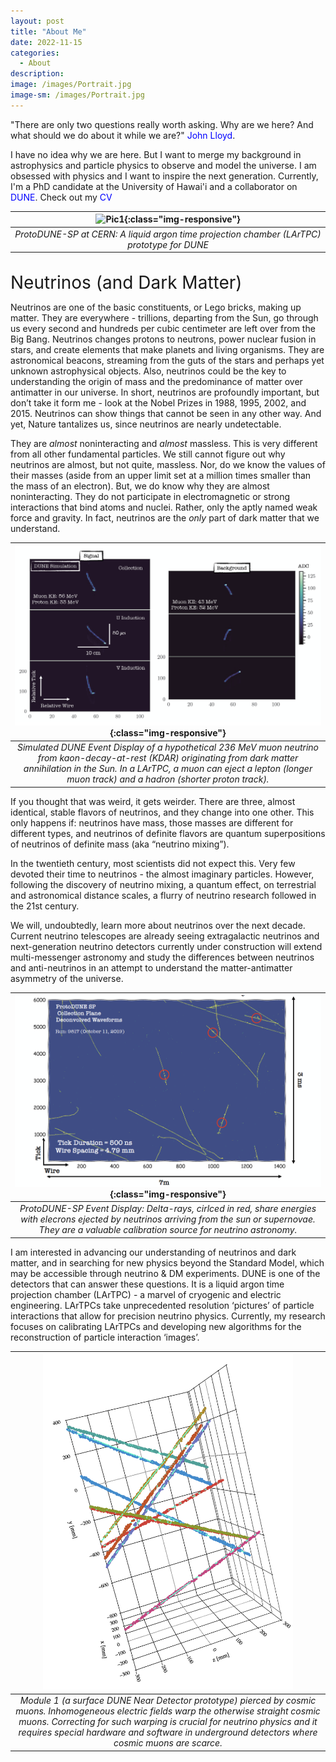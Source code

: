 ```yaml
---
layout: post
title: "About Me"
date: 2022-11-15
categories:
  - About
description:
image: /images/Portrait.jpg
image-sm: /images/Portrait.jpg
---
```


"There are only two questions really worth asking. Why are we here? And what should we do about it while we are?" <a href="https://www.ted.com/talks/john_lloyd_inventories_the_invisible" style="color: blue; text-decoration: none;">John Lloyd</a>.

I have no idea why we are here. But I want to merge my background in astrophysics and particle physics to observe and model the universe. I am obsessed with physics and I want to inspire the next generation. Currently, I'm a PhD candidate at the University of Hawai'i and a collaborator on <a href="https://lbnf-dune.fnal.gov/how-it-works/introduction/" style="color: blue; text-decoration: none;">DUNE</a>. Check out my <a href ="/assets/CV.pdf" style="color: blue; text-decoration: none;">CV</a>

| ![Pic1](/images/2018_June_ProtoDUNE.JPG){:class="img-responsive"} | 
|:--:| 
| *ProtoDUNE-SP at CERN: A liquid argon time projection chamber (LArTPC) prototype for DUNE* |

<br/>
<span style="font-size:2em;">Neutrinos (and Dark Matter)</span>
<br/>

Neutrinos are one of the basic constituents, or Lego bricks, making up matter.
They are everywhere - trillions, departing from the Sun, go through us every second and hundreds per cubic centimeter are left over from the Big Bang. Neutrinos changes protons to neutrons, power nuclear fusion in stars, and create elements that make planets and living organisms. They are astronomical beacons, streaming from the guts of the stars and perhaps yet unknown astrophysical objects. Also, neutrinos could be the key to understanding the origin of mass and the predominance of matter over antimatter in our universe.
In short, neutrinos are profoundly important, but don’t take it form me - look at the Nobel Prizes in 1988, 1995, 2002, and 2015. Neutrinos can show things that cannot be seen in any other way. And yet, Nature tantalizes us, since neutrinos are nearly undetectable.

They are *almost* noninteracting and *almost* massless.
This is very different from all other fundamental particles. 
We still cannot figure out why neutrinos are almost, but not quite, massless. 
Nor, do we know the values of their masses (aside from an upper limit set at a million times smaller than the mass of an electron). 
But, we do know why they are almost noninteracting. 
They do not participate in electromagnetic or strong interactions that bind atoms and nuclei. 
Rather, only the aptly named weak force and gravity. In fact, neutrinos are the *only* part of dark matter that we understand. 

| ![Pic1](/images/KDAR_Neutrino.png){:class="img-responsive"} | 
|:--:| 
| *Simulated DUNE Event Display of a hypothetical 236 MeV muon neutrino from kaon-decay-at-rest (KDAR) originating from dark matter annihilation in the Sun. In a LArTPC, a muon can eject a lepton (longer muon track) and a hadron (shorter proton track).* |

If you thought that was weird, it gets weirder. 
There are three, almost identical, stable flavors of neutrinos, and they change into one other. 
This only happens if: neutrinos have mass, those masses are different for different types, and  neutrinos of definite flavors are quantum superpositions of neutrinos of definite mass (aka “neutrino mixing”). 

In the twentieth century, most scientists did not expect this. 
Very few devoted their time to neutrinos - the almost imaginary particles. 
However, following the discovery of neutrino mixing, a quantum effect, on terrestrial and astronomical distance scales, a flurry of neutrino research followed in the 21st century. 

We will, undoubtedly, learn more about neutrinos over the next decade.  
Current neutrino telescopes are already seeing extragalactic neutrinos and next-generation neutrino detectors currently under construction will extend multi-messenger astronomy and study the differences between neutrinos and anti-neutrinos in an attempt to understand the matter-antimatter asymmetry of the universe.

| ![Pic1](/images/DeltaRayExample.png){:class="img-responsive"} | 
|:--:| 
| *ProtoDUNE-SP Event Display: Delta-rays, cirlced in red, share energies with elecrons ejected by neutrinos arriving from the sun or supernovae. They are a valuable calibration source for neutrino astronomy.* |

I am interested in advancing our understanding of neutrinos and dark matter, and in searching for new physics beyond the Standard Model, which may be accessible through neutrino & DM experiments. DUNE is one of the detectors that can answer these questions. It is a liquid argon time projection chamber (LArTPC) - a marvel of cryogenic and electric engineering. LArTPCs take unprecedented resolution ‘pictures’ of particle interactions that allow for precision neutrino physics. Currently, my research focuses on calibrating LArTPCs and developing new algorithms for the reconstruction of particle interaction ‘images’.

| <img src="/images/Module1_Example.png" alt="drawing" width="400"/> | 
|:--:| 
| *Module 1 (a surface DUNE Near Detector prototype) pierced by cosmic muons. Inhomogeneous electric fields warp the otherwise straight cosmic muons. Correcting for such warping is crucial for neutrino physics and it requires special hardware and software in underground detectors where cosmic muons are scarce.* |
